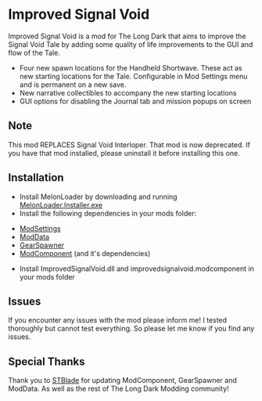 # Improved Signal Void

Improved Signal Void is a mod for The Long Dark that aims to improve the Signal Void Tale by adding some quality of life improvements to the GUI and flow of the Tale. 

* Four new spawn locations for the Handheld Shortwave. These act as new starting locations for the Tale. Configurable in Mod Settings menu and is permanent on a new save.
* New narrative collectibles to accompany the new starting locations
* GUI options for disabling the Journal tab and mission popups on screen

## Note

This mod REPLACES Signal Void Interloper. That mod is now deprecated. If you have that mod installed, please uninstall it before installing this one. 

## Installation

* Install MelonLoader by downloading and running [MelonLoader.Installer.exe](https://github.com/HerpDerpinstine/MelonLoader/releases/latest/download/MelonLoader.Installer.exe)
* Install the following dependencies in your mods folder: 

- [ModSettings](https://github.com/zeobviouslyfakeacc/ModSettings/releases/latest)
- [ModData](https://github.com/dommrogers/ModData/releases/latest)
- [GearSpawner](https://github.com/dommrogers/GearSpawner/releases/latest)
- [ModComponent](https://github.com/dommrogers/ModComponent/releases/latest) (and it's dependencies)

* Install ImprovedSignalVoid.dll and improvedsignalvoid.modcomponent in your mods folder

## Issues

If you encounter any issues with the mod please inform me! I tested thoroughly but cannot test everything. So please let me know if you find any issues.

## Special Thanks

Thank you to [STBlade](https://github.com/dommrogers) for updating ModComponent, GearSpawner and ModData. As well as the rest
of The Long Dark Modding community!


